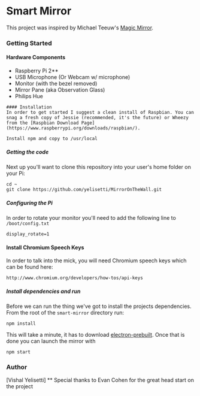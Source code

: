 # Smart Mirror

This project was inspired by Michael Teeuw's [Magic Mirror](http://michaelteeuw.nl/tagged/magicmirror).

### Getting Started
#### Hardware Components
- Raspberry Pi 2**
- USB Microphone (Or Webcam w/ microphone)
- Monitor (with the bezel removed)
- Mirror Pane (aka Observation Glass)
- Philips Hue

```
#### Installation
In order to get started I suggest a clean install of Raspbian. You can snag a fresh copy of Jessie (recommended, it's the future) or Wheezy from the [Raspbian Download Page](https://www.raspberrypi.org/downloads/raspbian/).

Install npm and copy to /usr/local
```

##### Getting the code
Next up you'll want to clone this repository into your user's home folder on your Pi:
```
cd ~
git clone https://github.com/yelisetti/MirrorOnTheWall.git
```

##### Configuring the Pi
In order to rotate your monitor you'll need to add the following line to `/boot/config.txt`
```
display_rotate=1
```

#### Install Chromium Speech Keys
In order to talk into the mick, you will need Chromium speech keys which can be found here:
```
http://www.chromium.org/developers/how-tos/api-keys
```

##### Install dependencies and run
Before we can run the thing we've got to install the projects dependencies. From the root of the `smart-mirror` directory run:
```
npm install
```

This will take a minute, it has to download [electron-prebuilt](https://github.com/mafintosh/electron-prebuilt). Once that is done you can launch the mirror with
```
npm start
```

### Author
[Vishal Yelisetti]
** Special thanks to Evan Cohen for the great head start on the project

